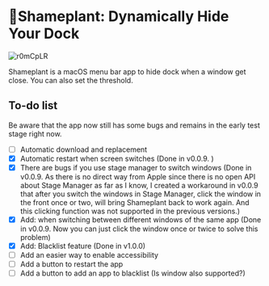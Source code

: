 # 🌿Shameplant: Dynamically Hide Your Dock

![r0mCpLR](https://i.imgur.com/r0mCpLR.png)

Shameplant is a macOS menu bar app to hide dock when a window get close. You can also set the threshold. 

## To-do list

Be aware that the app now still has some bugs and remains in the early test stage right now.

- [ ] Automatic download and replacement
- [x] Automatic restart when screen switches (Done in v0.0.9. )
- [x] There are bugs if you use stage manager to switch windows (Done in v0.0.9. As there is no direct way from Apple since there is no open API about Stage Manager as far as I know, I created a workaround in v0.0.9 that after you switch the windows in Stage Manager, click the window in the front once or two, will bring Shameplant back to work again. And this clicking function was not supported in the previous versions.)
- [x] Add: when switching between different windows of the same app (Done in v0.0.9. Now you can just click the window once or twice to solve this problem)
- [x] Add: Blacklist feature (Done in v1.0.0)
- [ ] Add an easier way to enable accessibility 
- [ ] Add a button to restart the app
- [ ] Add a button to add an app to blacklist (Is window also supported?)
